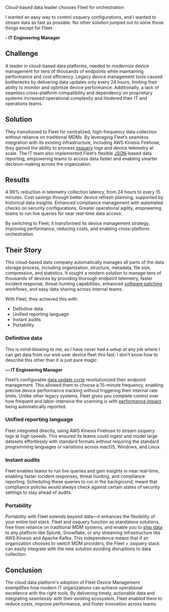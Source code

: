 Cloud-based data leader chooses Fleet for orchestration

<div purpose="attribution-quote">

I wanted an easy way to control osquery configurations, and I wanted to stream data as fast as possible. No other solution jumped out to solve those things except for Fleet.

**- IT Engineering Manager**
</div>

## Challenge

A leader in cloud-based data platforms, needed to modernize device management for tens of thousands of endpoints while maintaining performance and cost efficiency. Legacy device management tools caused bottlenecks by delivering data updates only every 24 hours, limiting their ability to monitor and optimize device performance. Additionally, a lack of seamless cross-platform compatibility and dependency on proprietary systems increased operational complexity and hindered their IT and operations teams.

## Solution

They transitioned to Fleet for centralized, high-frequency data collection without reliance on traditional MDMs. By leveraging Fleet’s seamless integration with its existing infrastructure, including AWS Kinesis Firehose, they gained the ability to process [osquery](https://osquery.io/) logs and device telemetry at scale. The IT team also implemented Fleet’s flexible [JSON](https://en.wikipedia.org/wiki/JSON)-based data reporting, empowering teams to access data faster and enabling smarter decision-making across the organization.

## Results

<div purpose="checklist">

A 96% reduction in telemetry collection latency, from 24 hours to every 15 minutes.
Cost savings through better device refresh planning, supported by historical data insights.
Enhanced compliance management with automated checks on security configurations.
Greater operational agility, empowering teams to run live queries for near real-time data access.
</div>

By switching to Fleet, it transformed its device management strategy, improving performance, reducing costs, and enabling cross-platform orchestration.


## Their Story

This cloud-based data company automatically manages all parts of the data storage process, including organization, structure, metadata, file size, compression, and statistics. It sought a modern solution to manage tens of thousands of devices by providing thorough endpoint telemetry, faster incident response, threat-hunting capabilities, enhanced [software patching](https://fleetdm.com/software-management) workflows, and easy data sharing across internal teams.

With Fleet, they achieved this with:

- Definitive data
- Unified reporting language
- Instant audits
- Portability

### Definitive data
<div purpose="attribution-quote">

This is mind-blowing to me, as I have never had a setup at any job where I can get data from our end-user device fleet this fast. I don’t know how to describe this other than it is just pure magic.

**— IT Engineering Manager**
</div>

Fleet’s configurable [data update cycle](https://fleetdm.com/docs/configuration/fleet-server-configuration#osquery-detail-update-interval) revolutionized their endpoint management. This allowed them to choose a 15-minute frequency, enabling precise device performance tracking without triggering their internal rate limits. Unlike other legacy systems, Fleet gives you complete control over how frequent and labor-intensive the scanning is with [performance impact](https://fleetdm.com/releases/fleet-4.5.0) being automatically reported.

### Unified reporting language

Fleet integrated directly, using AWS Kinesis Firehose to stream osquery logs at high speeds. This ensured its teams could ingest and model large datasets effortlessly with standard formats without requiring the standard programming languages or variations across macOS, Windows, and Linux.

### Instant audits

Fleet enables teams to run live queries and gain insights in near real-time, enabling faster incident responses, threat hunting, and compliance reporting. Scheduling these queries to run in the background, meant that compliance policies would always check against certain states of security settings to stay ahead of audits.

### Portability

Portability with Fleet extends beyond data—it enhances the flexibility of your entire tool stack. Fleet and osquery function as standalone solutions, free from reliance on traditional MDM systems, and enable you to [ship data](https://fleetdm.com/guides/log-destinations) to any platform like Splunk, Snowflake, or any streaming infrastructure like AWS Kinesis and Apache Kafka. This independence means that if an organization chooses to switch MDM providers, the Fleet + osquery stack can easily integrate with the new solution avoiding disruptions to data collection. 


## Conclusion
The cloud data platform's adoption of Fleet Device Management exemplifies how modern IT organizations can achieve operational excellence with the right tools. By delivering timely, actionable data and integrating seamlessly with their existing ecosystem, Fleet enabled them to reduce costs, improve performance, and foster innovation across teams.

<call-to-action></call-to-action>

<meta name="category" value="announcements">
<meta name="authorGitHubUsername" value="Drew-P-drawers">
<meta name="authorFullName" value="Andrew Baker">
<meta name="publishedOn" value="2024-12-20">
<meta name="articleTitle" value="Cloud-based data leader chooses Fleet for orchestration">
<meta name="description" value="Cloud-based data leader chooses Fleet for orchestration">
<meta name="showOnTestimonialsPageWithEmoji" value="🚪">
